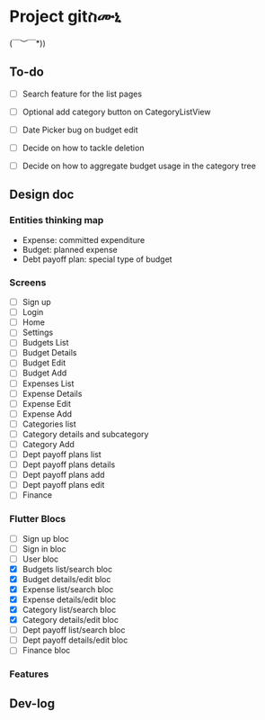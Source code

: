 # Project gitስሙኒ

\(￣︶￣*\))

## To-do

- [ ] Search feature for the list pages
- [ ] Optional add category button on CategoryListView
- [ ] Date Picker bug on budget edit
  
- [ ] Decide on how to tackle deletion
- [ ] Decide on how to aggregate budget usage in the category tree

## Design doc

### Entities thinking map

- Expense: committed expenditure 
- Budget: planned expense
- Debt payoff plan: special type of budget


### Screens

- [ ] Sign up
- [ ] Login
- [ ] Home
- [ ] Settings
- [ ] Budgets List
- [ ] Budget Details
- [ ] Budget Edit
- [ ] Budget Add
- [ ] Expenses List
- [ ] Expense Details
- [ ] Expense Edit 
- [ ] Expense Add
- [ ] Categories list
- [ ] Category details and subcategory
- [ ] Category Add
- [ ] Dept payoff plans list
- [ ] Dept payoff plans details
- [ ] Dept payoff plans add 
- [ ] Dept payoff plans edit
- [ ] Finance 

### Flutter Blocs

- [ ] Sign up bloc
- [ ] Sign in bloc
- [ ] User bloc
- [x] Budgets list/search bloc
- [x] Budget details/edit bloc
- [x] Expense list/search bloc
- [x] Expense details/edit bloc
- [x] Category list/search bloc
- [x] Category details/edit bloc
- [ ] Dept payoff list/search bloc
- [ ] Dept payoff details/edit bloc
- [ ] Finance bloc

### Features


## Dev-log 

